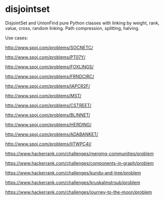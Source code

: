 # disjointset
DisjointSet and UnionFind pure Python classes with linking by weight, rank, value, cross, random linking. Path compression, splitting, halving.

Use cases:

http://www.spoj.com/problems/SOCNETC/

http://www.spoj.com/problems/PT07Y/

http://www.spoj.com/problems/FOXLINGS/

http://www.spoj.com/problems/FRNDCIRC/

http://www.spoj.com/problems/IAPCR2F/

http://www.spoj.com/problems/MST/

http://www.spoj.com/problems/CSTREET/

http://www.spoj.com/problems/BLINNET/

http://www.spoj.com/problems/HERDING/

http://www.spoj.com/problems/ADABANKET/

http://www.spoj.com/problems/IITWPC4I/

https://www.hackerrank.com/challenges/merging-communities/problem

https://www.hackerrank.com/challenges/components-in-graph/problem

https://www.hackerrank.com/challenges/kundu-and-tree/problem

https://www.hackerrank.com/challenges/kruskalmstrsub/problem

https://www.hackerrank.com/challenges/journey-to-the-moon/problem
